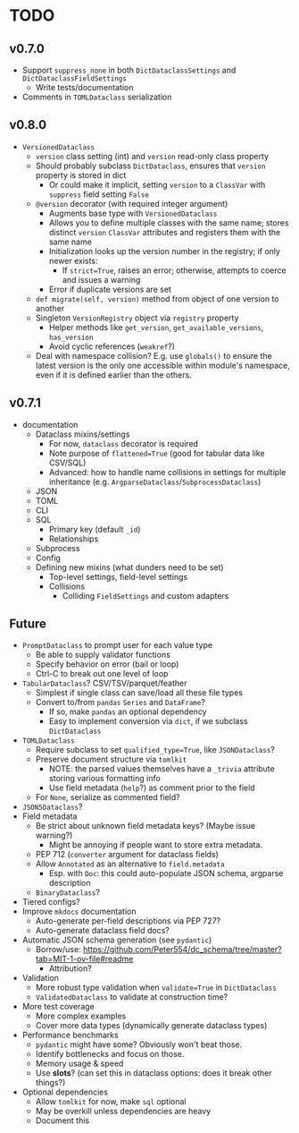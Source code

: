 <!-- markdownlint-disable MD034 -->

# TODO

## v0.7.0

- Support `suppress_none` in both `DictDataclassSettings` and `DictDataclassFieldSettings`
  - Write tests/documentation
- Comments in `TOMLDataclass` serialization

## v0.8.0

- `VersionedDataclass`
  - `version` class setting (int) and `version` read-only class property
  - Should probably subclass `DictDataclass`, ensures that `version` property is stored in dict
    - Or could make it implicit, setting `version` to a `ClassVar` with `suppress` field setting `False`
  - `@version` decorator (with required integer argument)
    - Augments base type with `VersionedDataclass`
    - Allows you to define multiple classes with the same name; stores distinct `version` `ClassVar` attributes and registers them with the same name
    - Initialization looks up the version number in the registry; if only newer exists:
      - If `strict=True`, raises an error; otherwise, attempts to coerce and issues a warning
    - Error if duplicate versions are set
  - `def migrate(self, version)` method from object of one version to another
  - Singleton `VersionRegistry` object via `registry` property
    - Helper methods like `get_version`, `get_available_versions`, `has_version`
    - Avoid cyclic references (`weakref`?)
  - Deal with namespace collision? E.g. use `globals()` to ensure the latest version is the only one accessible within module's namespace, even if it is defined earlier than the others.

## v0.7.1

- documentation
  - Dataclass mixins/settings
    - For now, `dataclass` decorator is required
    - Note purpose of `flattened=True` (good for tabular data like CSV/SQL)
    - Advanced: how to handle name collisions in settings for multiple inheritance (e.g. `ArgparseDataclass`/`SubprocessDataclass`)
  - JSON
  - TOML
  - CLI
  - SQL
    - Primary key (default `_id`)
    - Relationships
  - Subprocess
  - Config
  - Defining new mixins (what dunders need to be set)
    - Top-level settings, field-level settings
    - Collisions
      - Colliding `FieldSettings` and custom adapters

## Future

- `PromptDataclass` to prompt user for each value type
  - Be able to supply validator functions
  - Specify behavior on error (bail or loop)
  - Ctrl-C to break out one level of loop
- `TabularDataclass`? CSV/TSV/parquet/feather
  - Simplest if single class can save/load all these file types
  - Convert to/from `pandas` `Series` and `DataFrame`?
    - If so, make `pandas` an optional dependency
    - Easy to implement conversion via `dict`, if we subclass `DictDataclass`
- `TOMLDataclass`
  - Require subclass to set `qualified_type=True`, like `JSONDataclass`?
  - Preserve document structure via `tomlkit`
    - NOTE: the parsed values themselves have a `_trivia` attribute storing various formatting info
    - Use field metadata (`help`?) as comment prior to the field
  - For `None`, serialize as commented field?
- `JSON5Dataclass`?
- Field metadata
  - Be strict about unknown field metadata keys? (Maybe issue warning?)
    - Might be annoying if people want to store extra metadata.
  - PEP 712 (`converter` argument for dataclass fields)
  - Allow `Annotated` as an alternative to `field.metadata`
    - Esp. with `Doc`: this could auto-populate JSON schema, argparse description
  - `BinaryDataclass`?
- Tiered configs?
- Improve `mkdocs` documentation
  - Auto-generate per-field descriptions via PEP 727?
  - Auto-generate dataclass field docs?
- Automatic JSON schema generation (see `pydantic`)
  - Borrow/use: https://github.com/Peter554/dc_schema/tree/master?tab=MIT-1-ov-file#readme
    - Attribution?
- Validation
  - More robust type validation when `validate=True` in `DictDataclass`
  - `ValidatedDataclass` to validate at construction time?
- More test coverage
  - More complex examples
  - Cover more data types (dynamically generate dataclass types)
- Performance benchmarks
  - `pydantic` might have some? Obviously won't beat those.
  - Identify bottlenecks and focus on those.
  - Memory usage & speed
  - Use __slots__? (can set this in dataclass options: does it break other things?)
- Optional dependencies
  - Allow `tomlkit` for now, make `sql` optional
  - May be overkill unless dependencies are heavy
  - Document this
